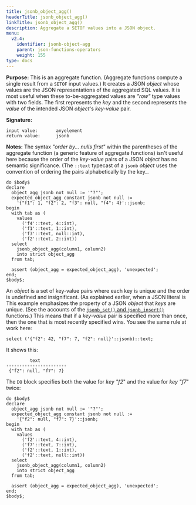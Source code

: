 ```yaml
---
title: jsonb_object_agg()
headerTitle: jsonb_object_agg()
linkTitle: jsonb_object_agg()
description: Aggregate a SETOF values into a JSON object.
menu:
  v2.4:
    identifier: jsonb-object-agg
    parent: json-functions-operators
    weight: 155
type: docs
---
```


**Purpose:** This is an aggregate function. (Aggregate functions compute a single result from a `SETOF` input values.) It creates a JSON _object_ whose values are the JSON representations of the aggregated SQL values. It is most useful when these to-be-aggregated values are _"row"_ type values with two fields. The first represents the _key_ and the second represents the _value_ of the intended JSON _object_'s _key-value_ pair.

**Signature:**

```
input value:       anyelement
return value:      jsonb
```

**Notes:** The syntax _"order by... nulls first"_ within the parentheses of the aggregate function (a generic feature of aggregate functions) isn't useful here because the order of the _key-value_ pairs of a JSON _object_ has no semantic significance. (The `::text` typecast of a `jsonb` _object_ uses the convention of ordering the pairs alphabetically by the key_.
```plpgsql
do $body$
declare
  object_agg jsonb not null := '"?"';
  expected_object_agg constant jsonb not null :=
    '{"f1": 1, "f2": 2, "f3": null, "f4": 4}'::jsonb;
begin
  with tab as (
    values
      ('f4'::text, 4::int),
      ('f1'::text, 1::int),
      ('f3'::text, null::int),
      ('f2'::text, 2::int))
  select
    jsonb_object_agg(column1, column2)
    into strict object_agg
  from tab;

  assert (object_agg = expected_object_agg), 'unexpected';
end;
$body$;
```

An _object_ is a set of key-value pairs where each key is unique and the order is undefined and insignificant. (As explained earlier, when a JSON literal is This example emphasizes the property of a JSON _object_ that _keys_ are unique. (See the accounts of the [`jsonb_set()` and `jsonb_insert()`](../jsonb-set-jsonb-insert) functions.) This means that if a _key-value_ pair is specified more than once, then the one that is most recently specified wins. You see the same rule at work here:
```plpgsql
select ('{"f2": 42, "f7": 7, "f2": null}'::jsonb)::text;
```
It shows this:
```
         text
-----------------------
 {"f2": null, "f7": 7}
```
The `DO` block specifies both the value for _key "f2_" and the value for _key "f7_" twice:
```plpgsql
do $body$
declare
  object_agg jsonb not null := '"?"';
  expected_object_agg constant jsonb not null :=
    '{"f2": null, "f7": 7}'::jsonb;
begin
  with tab as (
    values
      ('f2'::text, 4::int),
      ('f7'::text, 7::int),
      ('f2'::text, 1::int),
      ('f2'::text, null::int))
  select
    jsonb_object_agg(column1, column2)
    into strict object_agg
  from tab;

  assert (object_agg = expected_object_agg), 'unexpected';
end;
$body$;
```
